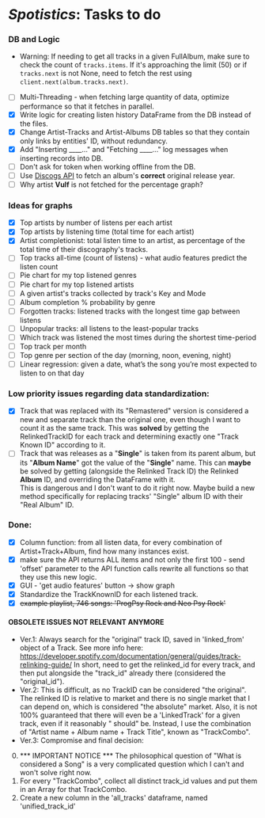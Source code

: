 # _Spotistics_: Tasks to do 

### DB and Logic

- Warning: If needing to get all tracks in a given FullAlbum, make sure to check the count of ``tracks.items``. If it's
  approaching the limit (50) or if ``tracks.next`` is not None, need to fetch the rest
  using ``client.next(album.tracks.next)``.
- [ ] Multi-Threading - when fetching large quantity of data, optimize performance so that it fetches in parallel.
- [x] Write logic for creating listen history DataFrame from the DB instead of the files.
- [x] Change Artist-Tracks and Artist-Albums DB tables so that they contain only links by entities' ID, without
  redundancy.
- [x] Add "Inserting ____..." and "Fetching ____..." log messages when inserting records into DB.
- [ ] Don't ask for token when working offline from the DB.
- [ ] Use [Discogs API](https://github.com/joalla/discogs_client) to fetch an album's **correct** original release year.
- [ ] Why artist **Vulf** is not fetched for the percentage graph?
### Ideas for graphs

- [x] Top artists by number of listens per each artist
- [x] Top artists by listening time (total time for each artist)
- [x] Artist completionist: total listen time to an artist, as percentage of the total time of their discography's tracks.
- [ ] Top tracks all-time (count of listens) - what audio features predict the listen count 
- [ ] Pie chart for my top listened genres
- [ ] Pie chart for my top listened artists
- [ ] A given artist's tracks collected by track's Key and Mode
- [ ] Album completion % probability by genre
- [ ] Forgotten tracks: listened tracks with the longest time gap between listens
- [ ] Unpopular tracks: all listens to the least-popular tracks
- [ ] Which track was listened the most times during the shortest time-period
- [ ] Top track per month
- [ ] Top genre per section of the day (morning, noon, evening, night)
- [ ] Linear regression: given a date, what’s the song you’re most expected to listen to on that day

### Low priority issues regarding data standardization:

- [x] Track that was replaced with its "Remastered" version is considered a new and separate track than the original
  one,
  even though I want to count it as the same track. This was **solved** by getting the RelinkedTrackID for each track
  and determining exactly one "Track Known ID" according to it.
- [ ] Track that was releases as a "**Single**" is taken from its parent album, but its "**Album Name**" got the value
  of the "**Single**" name.
  This can **maybe** be solved by getting (alongside the Relinked Track ID) the Relinked **Album** ID, and overriding
  the DataFrame with it. \
  This is dangerous and I don't want to do it right now.
  Maybe build a new method specifically for replacing tracks' "Single" album ID with their "Real Album" ID.

### Done:

- [x] Column function: from all listen data, for every combination of Artist+Track+Album, find how many instances exist.
- [x] make sure the API returns ALL items and not only the first 100 - send 'offset' parameter to the API function calls
  rewrite all functions so that they use this new logic.
- [x] GUI - 'get audio features' button -> show graph
- [x] Standardize the TrackKnownID for each listened track.
- [x] ~~example playlist, 746 songs: 'ProgPsy Rock and Neo Psy Rock'~~

#### OBSOLETE ISSUES NOT RELEVANT ANYMORE

* Ver.1: Always search for the "original" track ID, saved in 'linked_from' object of a Track.
  See more info here: https://developer.spotify.com/documentation/general/guides/track-relinking-guide/
  In short, need to get the relinked_id for every track, and then put alongside the "track_id" already there (considered
  the "original_id").
* Ver.2: This is difficult, as no TrackID can be considered "the original". The relinked ID is relative to market and
  there is no single
  market that I can depend on, which is considered "the absolute" market.
  Also, it is not 100% guaranteed that there will even be a 'LinkedTrack' for a given track, even if it reasonably "
  should" be.
  Instead, I use the combination of "Artist name + Album name + Track Title", known as "TrackCombo".
* Ver.3: Compromise and final decision:

0. *** IMPORTANT NOTICE *** The philosophical question of "What is considered a Song" is a very complicated question
   which I can't and won't solve right now.
1. For every "TrackCombo", collect all distinct track_id values and put them in an Array for that TrackCombo.
2. Create a new column in the 'all_tracks' dataframe, named 'unified_track_id'

